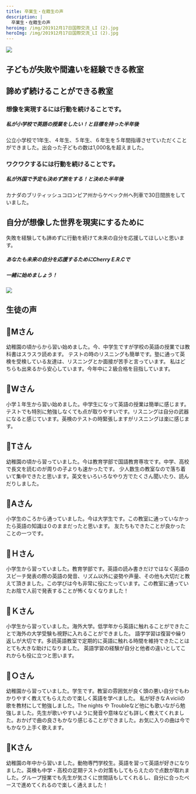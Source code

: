 ```yaml
---
title: 卒業生・在籍生の声
description: |
  卒業生・在籍生の声
heroimg: /img/201912月17日国際交流_LI (2).jpg
heroImg: /img/201912月17日国際交流_LI (2).jpg
---
```

![](/img/dsc_1015.jpg)

## **子どもが失敗や間違いを経験できる教室**

## **諦めず続けることができる教室**

### **想像を実現するには行動を続けることです。**

##### **私が小学校で英語の授業をしたい！と目標を持った半年後**

公立小学校で1年生、４年生、５年生、６年生を５年間指導させていただくことができました。出会った子どもの数は1,000名を超えました。

### **ワクワクするには行動を続けることです。**

##### **私が外国で予定も決めず旅をする！と決めた半年後**

カナダのブリティッシュコロンビア州からケベック州へ列車で30日間旅をしていました。

## **自分が想像した世界を現実にするために**

失敗を経験しても諦めずに行動を続けて未来の自分を応援してほしいと思います。

##### **あなたも未来の自分を応援するためにCherry E.R.Cで**

##### **一緒に始めましょう！**

![](/img/dsc_1369.jpg)

## 生徒の声

## 🍒Mさん

幼稚園の頃からから習い始めました。今、中学生ですが学校の英語の授業では教科書はスラスラ読めます。
テストの時のリスニングも簡単です。塾に通って英検を受検している友達は、リスニングとか面接が苦手と言っています。
私はどちらも出来るから安心しています。今年中に２級合格を目指しています。

## 🍒Wさん

小学１年生から習い始めました。中学生になって英語の授業は簡単に感じます。テストでも特別に勉強しなくても点が取りやすいです。リスニングは自分の武器になると感じています。英検のテストの時緊張しますがリスニングは楽に感じます。

## 🍒Tさん

幼稚園の頃から習っていました。今は教育学部で国語教育専攻です。中学、高校で長文を読むのが周りの子よりも速かったです。
少人数生の教室なので落ち着いて集中できたと思います。英文をいろいろなやり方でたくさん聞いたり、読んだりしました。

## 🍒Aさん

小学生のころから通っていました。今は大学生です。この教室に通っていなかったら英語の知識は０のままだったと思います。
友たちもできたことが良かったことの一つです。

## 🍒Ｈさん

小学生から習っていました。教育学部です。英語の読み書きだけではなく英語のスピーチ発表の際の英語の発音、リズム以外に姿勢や声量、その他も大切だと教えて頂きました。この学びは今も非常に役にたっています。この教室に通っていたお陰で人前で発表することが怖くなくなりました！

## 🍒Ｋさん

小学生から習っていました。海外大学。低学年から英語に触れることができたことで海外の大学受験も視野に入れることができました。
語学学習は復習や繰り返しが大切です。多読英語教室で定期的に英語に触れる時間を維持できたことはとても大きな助けになりました。
英語学習の経験が自分と他者の違いとしてこれからも役に立つと思います。

## 🍒Ｏさん

幼稚園から習っていました。学生です。教室の雰囲気が良く頭の悪い自分でもわかりやすく教えてもらえたので楽しく英語を学べました。
私が好きなＡviciiの歌を教材にして勉強しました。The nights や Troubleなど他にも歌いながら勉強しました。先生が歌いやすいように発音や意味なども詳しく教えてくれました。おかげで曲の良さもかなり感じることができました。お気に入りの曲は今でもかなり上手く歌えます。

## 🍒Kさん

幼稚園の年中から習いました。動物専門学校生。英語を習って英語が好きになりました。英検も中学・高校の定期テストの対策もしてもらえたので点数が取れました。グループ授業でも先生が気さくに世間話もしてくれるし、自分に合ったペースで進めてくれるので楽しく通えました！